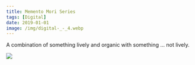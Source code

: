 ```yaml
---
title: Memento Mori Series
tags: [Digital]
date: 2019-01-01
image: /img/digital-_-_4.webp
---
```


A combination of something lively and organic with something ... not lively.

![](/img/digital-_-_21.webp)
